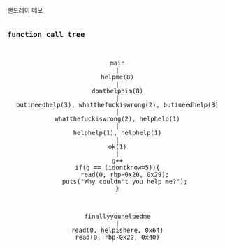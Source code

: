 핸드레이 메모<br>
<pre>
<h3>function call tree</h3>
<center>
main
|
helpme(8)
|
donthelphim(8)
|
butineedhelp(3), whatthefuckiswrong(2), butineedhelp(3)
|
whatthefuckiswrong(2), helphelp(1)
|
helphelp(1), helphelp(1)
|
ok(1)
|
g++
if(g == (idontknow=5)){
	read(0, rbp-0x20, 0x29);
	puts("Why couldn't you help me?");
}



finallyyouhelpedme
|
read(0, helpishere, 0x64)
read(0, rbp-0x20, 0x40)
</center>
</pre>
